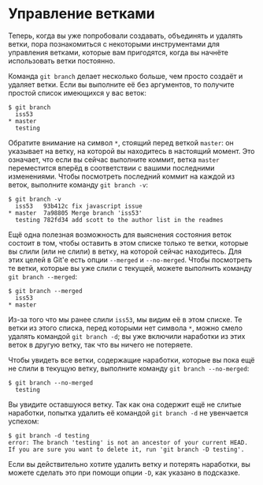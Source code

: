 # Управление ветками

Теперь, когда вы уже попробовали создавать, объединять и удалять ветки, пора познакомиться с некоторыми инструментами для управления ветками, которые вам пригодятся, когда вы начнёте использовать ветки постоянно.

Команда `git branch` делает несколько больше, чем просто создаёт и удаляет ветки. Если вы выполните её без аргументов, то получите простой список имеющихся у вас веток:

	$ git branch
	  iss53
	* master
	  testing

Обратите внимание на символ `*`, стоящий перед веткой `master`: он указывает на ветку, на которой вы находитесь в настоящий момент. Это означает, что если вы сейчас выполните коммит, ветка `master` переместится вперёд в соответствии с вашими последними изменениями. Чтобы посмотреть последний коммит на каждой из веток, выполните команду `git branch -v`:

	$ git branch -v
	  iss53   93b412c fix javascript issue
	* master  7a98805 Merge branch 'iss53'
	  testing 782fd34 add scott to the author list in the readmes

Ещё одна полезная возможность для выяснения состояния веток состоит в том, чтобы оставить в этом списке только те ветки, которые вы слили (или не слили) в ветку, на которой сейчас находитесь. Для этих целей в Git'е есть опции `--merged` и `--no-merged`. Чтобы посмотреть те ветки, которые вы уже слили с текущей, можете выполнить команду `git branch --merged`:

	$ git branch --merged
	  iss53
	* master

Из-за того что мы ранее слили `iss53`, мы видим её в этом списке. Те ветки из этого списка, перед которыми нет символа `*`, можно смело удалять командой `git branch -d`; вы уже включили наработки из этих веток в другую ветку, так что вы ничего не потеряете.

Чтобы увидеть все ветки, содержащие наработки, которые вы пока ещё не слили в текущую ветку, выполните команду `git branch --no-merged`:

	$ git branch --no-merged
	  testing

Вы увидите оставшуюся ветку. Так как она содержит ещё не слитые наработки, попытка удалить её командой `git branch -d` не увенчается успехом:

	$ git branch -d testing
	error: The branch 'testing' is not an ancestor of your current HEAD.
	If you are sure you want to delete it, run 'git branch -D testing'.

Если вы действительно хотите удалить ветку и потерять наработки, вы можете сделать это при помощи опции `-D`, как указано в подсказке.
